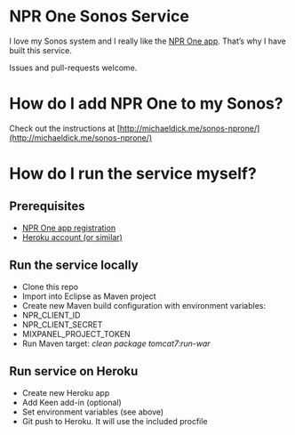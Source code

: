 # NPR One Sonos Service
I love my Sonos system and I really like the [NPR One app](http://www.npr.org/about/products/npr-one/). That’s why I have built this service.

Issues and pull-requests welcome.

# How do I add NPR One to my Sonos?
Check out the instructions at [http://michaeldick.me/sonos-nprone/](http://michaeldick.me/sonos-nprone/)

# How do I run the service myself?

## Prerequisites
* [NPR One app registration](http://dev.npr.org)
* [Heroku account (or similar)](https://heroku.com)

## Run the service locally
* Clone this repo
* Import into Eclipse as Maven project
* Create new Maven build configuration with environment variables:
 * NPR_CLIENT_ID
 * NPR_CLIENT_SECRET
 * MIXPANEL_PROJECT_TOKEN
* Run Maven target: *clean package tomcat7:run-war*

## Run service on Heroku
* Create new Heroku app
* Add Keen add-in (optional)
* Set environment variables (see above)
* Git push to Heroku. It will use the included procfile